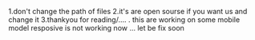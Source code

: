 1.don't change the path of files
2.it's are open sourse if you want us and change it 
3.thankyou for reading/....
. this are working on 
some mobile model resposive is not working now ... let be fix soon
